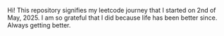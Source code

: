 Hi! 
This repository signifies my leetcode journey that I started on 2nd of May, 2025. I am so grateful that I did because life has been better since. 
Always getting better. 
